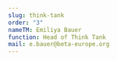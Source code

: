 ```yaml
---
slug: think-tank
order: "3"
nameTM: Emiliya Bauer
function: Head of Think Tank
mail: e.bauer@beta-europe.org
---
```

